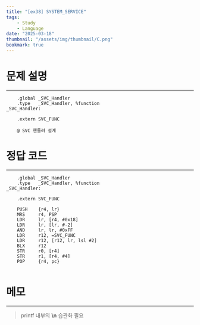 ```yaml
---
title: "[ex38] SYSTEM_SERVICE"
tags:
    - Study
    - Language
date: "2025-03-18"
thumbnail: "/assets/img/thumbnail/C.png"
bookmark: true
---
```

# 문제 설명
---

```armasm
    .global _SVC_Handler
    .type   _SVC_Handler, %function
_SVC_Handler:

	.extern SVC_FUNC

	@ SVC 핸들러 설계
```

# 정답 코드
---

```armasm
    .global _SVC_Handler
  	.type 	_SVC_Handler, %function
_SVC_Handler:

	.extern SVC_FUNC

    PUSH  	{r4, lr}
    MRS		r4, PSP
    LDR   	lr, [r4, #0x18]
    LDR   	lr, [lr, #-2]
    AND   	lr, lr, #0xFF
    LDR   	r12, =SVC_FUNC
    LDR   	r12, [r12, lr, lsl #2]
    BLX   	r12
    STR   	r0, [r4]
    STR   	r1, [r4, #4]
    POP   	{r4, pc}
    
```

# 메모
---
> printf 내부의 **\n** 습관화 필요